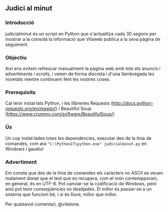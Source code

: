 ## Judici al minut

### Introducció
judicialminut és un script en Python que s'actualitza cada 30 segons per mostrar a la consola la informació que Vilaweb publica a la seva pàgina de seguiment.

### Objectiu 
Així ens evitem refrescar manualment la pàgina web amb tots els anuncis i advertiments i scrolls, i veiem de forma discreta i d'una llambregada les novetats mentre continuem fent les nostres coses.

### Prerequisits
Cal tenir instal·lats Python, i les llibreries Requests (http://docs.python-requests.org/en/master/) i Beautiful Soup (https://www.crummy.com/software/BeautifulSoup/)

### Ús
Un cop instal·lades totes les dependències, executar des de la línia de comandes, com ara `"C:\Python27\python.exe" judicialminut.py` en Windows i gaudiu!

### Advertiment
Em consta que des de la línia de comandes els caràcters no ASCII es veuen malament donat que el text que es recupera, com el món contempporani, en general, és en UTF-8. Pot canviar-se la codificació de Windows, però això pot tenir conseqüències no desitjades. El millor és passar-se a un sistema que funcioni bé, i si és lliure, millor que millor.

Per qualsevol comentari, @vitelone.
